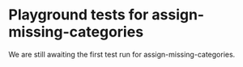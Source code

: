 # Playground tests for assign-missing-categories
We are still awaiting the first test run for assign-missing-categories.

